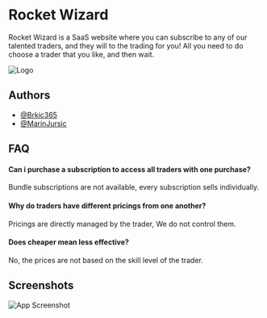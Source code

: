 # Rocket Wizard

Rocket Wizard is a SaaS website where you can subscribe to any of our talented traders,
and they will to the trading for you! All you need to do choose a trader that you like,
and then wait.

![Logo](https://i.imgur.com/A92cq6U.png)

## Authors

- [@Brkic365](https://www.github.com/Brkic365)
- [@MarinJursic](https://www.github.com/MarinJursic)

## FAQ

#### Can i purchase a subscription to access all traders with one purchase?

Bundle subscriptions are not available, every subscription sells individually.

#### Why do traders have different pricings from one another?

Pricings are directly managed by the trader, We do not control them.

#### Does cheaper mean less effective?

No, the prices are not based on the skill level of the trader.

## Screenshots

![App Screenshot](https://i.imgur.com/ZTTkcVs.png)
